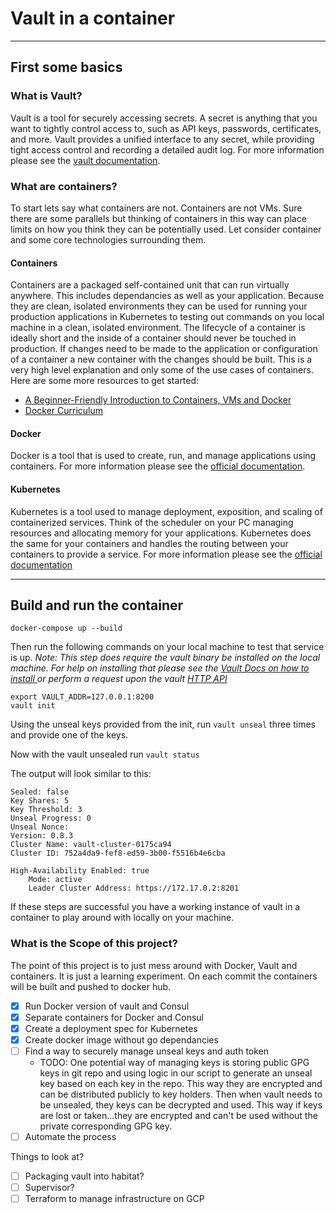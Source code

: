 # Vault in a container

---

## First some basics

### What is Vault?

Vault is a tool for securely accessing secrets. A secret is anything that you want to tightly control access to, such as API keys, passwords, certificates, and more. Vault provides a unified interface to any secret, while providing tight access control and recording a detailed audit log. For more information please see the [vault documentation](https://www.vaultproject.io/docs/index.html).

### What are containers?

To start lets say what containers are not. Containers are not VMs. Sure there are some parallels but thinking of containers in this way can place limits on how you think they can be potentially used. Let consider container and some core technologies surrounding them.

#### Containers

Containers are a packaged self-contained unit that can run virtually anywhere. This includes dependancies as well as your application. Because they are clean, isolated environments they can be used for running your production applications in Kubernetes to testing out commands on you local machine in a clean, isolated environment. The lifecycle of a container is ideally short and the inside of a container should never be touched in production. If changes need to be made to the application or configuration of a container a new container with the changes should be built. This is a very high level explanation and only some of the use cases of containers. Here are some more resources to get started:

- [A Beginner-Friendly Introduction to Containers, VMs and Docker](https://medium.freecodecamp.org/a-beginner-friendly-introduction-to-containers-vms-and-docker-79a9e3e119b)
- [Docker Curriculum](https://docker-curriculum.com/)

#### Docker

Docker is a tool that is used to create, run, and manage applications using containers. For more information please see the [official documentation](https://docs.docker.com/).

#### Kubernetes

Kubernetes is a tool used to manage deployment, exposition, and scaling of containerized services. Think of the scheduler on your PC managing resources and allocating memory for your applications. Kubernetes does the same for your containers and handles the routing between your containers to provide a service. For more information please see the [official documentation](https://kubernetes.io/docs/home/)

---

## Build and run the container
```
docker-compose up --build
```
Then run the following commands on your local machine to test that service is up. _Note: This step does require the vault binary be installed on the local machine. For help on installing that please see the [Vault Docs on how to install ](https://www.vaultproject.io/docs/install/index.html) or perform a request upon the vault [HTTP API](https://www.vaultproject.io/api/index.html)_

```
export VAULT_ADDR=127.0.0.1:8200
vault init

```

Using the unseal keys provided from the init, run `vault unseal` three times and provide one of the keys.

Now with the vault unsealed run `vault status`

The output will look similar to this:
```
Sealed: false
Key Shares: 5
Key Threshold: 3
Unseal Progress: 0
Unseal Nonce:
Version: 0.8.3
Cluster Name: vault-cluster-0175ca94
Cluster ID: 752a4da9-fef8-ed59-3b00-f5516b4e6cba

High-Availability Enabled: true
	Mode: active
	Leader Cluster Address: https://172.17.0.2:8201
```

If these steps are successful you have a working instance of vault in a container to play around with locally on your machine.

### What is the Scope of this project?

The point of this project is to just mess around with Docker, Vault and containers. It is just a learning experiment. On each commit the containers will be built and pushed to docker hub.

- [x] Run Docker version of vault and Consul
- [x] Separate containers for Docker and Consul
- [x] Create a deployment spec for Kubernetes
- [x] Create docker image without go dependancies
- [ ] Find a way to securely manage unseal keys and auth token
	* TODO: One potential way of managing keys is storing public GPG keys in git repo and using logic in our script to generate an unseal key based on each key in the repo. This way they are encrypted and can be distributed publicly to key holders. Then when vault needs to be unsealed, they keys can be decrypted and used. This way if keys are lost or taken...they are encrypted and can't be used without the private corresponding GPG key.
- [ ] Automate the process

Things to look at?

- [ ] Packaging vault into habitat?
 - [ ] Supervisor?
- [ ] Terraform to manage infrastructure on GCP
